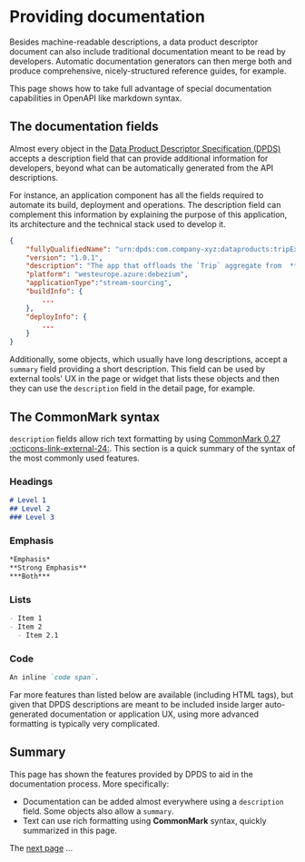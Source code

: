 # Providing documentation
Besides machine-readable descriptions, a data product descriptor document can also include traditional documentation meant to be read by developers. Automatic documentation generators can then merge both and produce comprehensive, nicely-structured reference guides, for example.

This page shows how to take full advantage of special documentation capabilities in OpenAPI like markdown syntax.

## The documentation fields
Almost every object in the [Data Product Descriptor Specification (DPDS)](../overview/README.md) accepts a description field that can provide additional information for developers, beyond what can be automatically generated from the API descriptions.

For instance, an application component has all the fields required to automate its build, deployment and operations. The description field can complement this information by explaining the purpose of this application, its architecture and the technical stack used to develop it.

```json
{
    "fullyQualifiedName": "urn:dpds:com.company-xyz:dataproducts:tripExecution:1:applications:cdcIngestion",
    "version": "1.0.1",
    "description": "The app that offloads the `Trip` aggregate from  **TMS** using *CDC*",
    "platform": "westeurope.azure:debezium",
    "applicationType":"stream-sourcing",
    "buildInfo": {
        ...
    },
    "deployInfo": {
        ...
    }
}
```

Additionally, some objects, which usually have long descriptions, accept a `summary` field providing a short description. This field can be used by external tools' UX in the page or widget that lists these objects and then they can use the `description` field in the detail page, for example.

## The CommonMark syntax
`description` fields allow rich text formatting by using <a href="https://spec.commonmark.org/0.27/" target="_blank">CommonMark 0.27 :octicons-link-external-24:</a>. This section is a quick summary of the syntax of the most commonly used features.

### Headings

```md
# Level 1
## Level 2
### Level 3
```

### Emphasis

```md
*Emphasis*
**Strong Emphasis**
***Both***
```

### Lists

```md
- Item 1
- Item 2
  - Item 2.1
```

### Code

```md
An inline `code span`.
```

Far more features than listed below are available (including HTML tags), but given that DPDS descriptions are meant to be included inside larger auto-generated documentation or application UX, using more advanced formatting is typically very complicated.

## Summary
This page has shown the features provided by DPDS to aid in the documentation process. More specifically:

- Documentation can be added almost everywhere using a `description` field. Some objects also allow a `summary`.
- Text can use rich formatting using **CommonMark** syntax, quickly summarized in this page.

The [next page]() ...